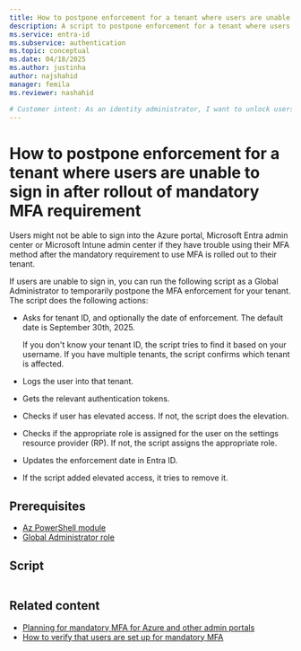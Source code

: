 ```yaml
---
title: How to postpone enforcement for a tenant where users are unable to sign in after rollout of mandatory Microsoft Entra multifactor authentication (MFA) requirement 
description: A script to postpone enforcement for a tenant where users are unable to sign in after rollout of mandatory Microsoft Entra multifactor authentication (MFA) requirement.
ms.service: entra-id
ms.subservice: authentication
ms.topic: conceptual
ms.date: 04/18/2025
ms.author: justinha
author: najshahid
manager: femila
ms.reviewer: nashahid

# Customer intent: As an identity administrator, I want to unlock users who are locked out by mandatory Microsoft Entra multifactor authentication (MFA).
---
```

# How to postpone enforcement for a tenant where users are unable to sign in after rollout of mandatory MFA requirement

Users might not be able to sign into the Azure portal, Microsoft Entra admin center or Microsoft Intune admin center if they have trouble using their MFA method after the mandatory requirement to use MFA is rolled out to their tenant. 
 
If users are unable to sign in, you can run the following script as a Global Administrator to temporarily postpone the MFA enforcement for your tenant. The script does the following actions:

- Asks for tenant ID, and optionally the date of enforcement. The default date is September 30th, 2025. 

  If you don't know your tenant ID, the script tries to find it based on your username. If you have multiple tenants, the script confirms which tenant is affected.

- Logs the user into that tenant.
- Gets the relevant authentication tokens.
- Checks if user has elevated access. If not, the script does the elevation.
- Checks if the appropriate role is assigned for the user on the settings resource provider (RP). If not, the script assigns the appropriate role.
- Updates the enforcement date in Entra ID.
- If the script added elevated access, it tries to remove it.

## Prerequisites

- [Az PowerShell module](/powershell/azure/what-is-azure-powershell)
- [Global Administrator role](/entra/identity/role-based-access-control/permissions-reference#global-administrator)

## Script

```powershell

```

## Related content

- [Planning for mandatory MFA for Azure and other admin portals](concept-mandatory-multifactor-authentication.md)
- [How to verify that users are set up for mandatory MFA](how-to-mandatory-multifactor-authentication.md)